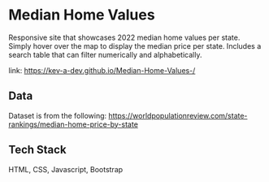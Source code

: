 
# Median Home Values

Responsive site that showcases 2022 median home values per state. Simply hover over the map to display the median price per state. Includes a search table that can filter numerically and alphabetically.

link: https://kev-a-dev.github.io/Median-Home-Values-/
## Data

Dataset is from the following: 
https://worldpopulationreview.com/state-rankings/median-home-price-by-state
## Tech Stack

HTML, CSS, Javascript, Bootstrap
